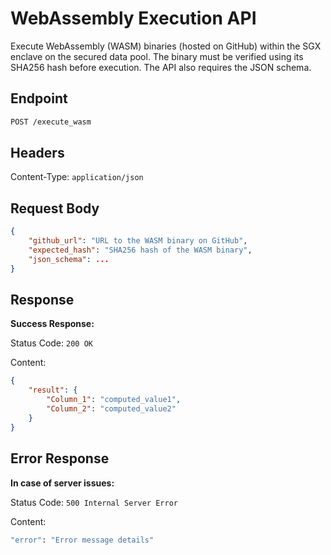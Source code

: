 <!--
Nautilus Trusted Compute  
Copyright (C) 2025 Nautilus  

This program is free software: you can redistribute it and/or modify  
it under the terms of the GNU Affero General Public License as published  
by the Free Software Foundation, either version 3 of the License, or  
(at your option) any later version.  

This program is distributed in the hope that it will be useful,  
but WITHOUT ANY WARRANTY; without even the implied warranty of  
MERCHANTABILITY or FITNESS FOR A PARTICULAR PURPOSE.  See the  
GNU Affero General Public License for more details.  

You should have received a copy of the GNU Affero General Public License  
along with this program. If not, see <https://www.gnu.org/licenses/>.  
-->

# **WebAssembly Execution API**

Execute WebAssembly (WASM) binaries (hosted on GitHub) within the SGX enclave on the secured data pool. The binary must be verified using its SHA256 hash before execution. The API also requires the JSON schema.

## Endpoint

```sh
POST /execute_wasm
```

## Headers

Content-Type: `application/json`

## Request Body

```json
{
    "github_url": "URL to the WASM binary on GitHub",
    "expected_hash": "SHA256 hash of the WASM binary",
    "json_schema": ...
}
```

## Response

**Success Response:**

Status Code: `200 OK`

Content:

```json
{
    "result": {
        "Column_1": "computed_value1",
        "Column_2": "computed_value2"
    }
}
```

## Error Response

**In case of server issues:**

Status Code: `500 Internal Server Error`

Content:

```sh
"error": "Error message details"
```